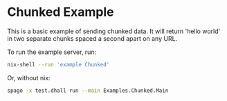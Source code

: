 # Chunked Example

This is a basic example of sending chunked data.  It will return 'hello world'
in two separate chunks spaced a second apart on any URL.

To run the example server, run:

```bash
nix-shell --run 'example Chunked'
```

Or, without nix:

```bash
spago -x test.dhall run --main Examples.Chunked.Main
```
